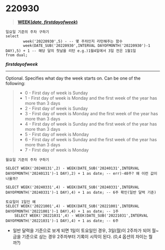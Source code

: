# 220930
>[**WEEK(_date_, _firstdayofweek_)**](http://byul91oh.tistory.com/348) 

~~~
일요일 기준의 주차 구하기
select 
		week('20220930',5) - -- 몇 주차인지 리턴해주는 함수
		week(DATE_SUB('20220930',INTERVAL DAYOFMONTH('20220930')-1 DAY),5) + 1 -- 해당 달의 첫날을 리턴 e.g.)1월4일에서 3일 전은 1월1일
from dual;
~~~

___firstdayofweek___
___
Optional. Specifies what day the week starts on. Can be one of the following:
>- 0 - First day of week is Sunday
>- 1 - First day of week is Monday and the first week of the year has more than 3 days
>- 2 - First day of week is Sunday
>- 3 - First day of week is Monday and the first week of the year has more than 3 days
>- 4 - First day of week is Sunday and the first week of the year has more than 3 days
>- 5 - First day of week is Monday
>- 6 - First day of week is Sunday and the first week of the year has more than 3 days
>- 7 - First day of week is Monday


~~~
월요일 기준의 주차 구하기

SELECT WEEK('20240131',2) - WEEK(DATE_SUB('20240131',INTERVAL DAYOFMONTH('20240131')-1 DAY),2) + 1 as date; -- err)-48주? 왜 이런 값이 나올까?

SELECT WEEK('20240331',4) - WEEK(DATE_SUB('20240331',INTERVAL DAYOFMONTH('20240331')-1 DAY),4) + 1 as date; -- 6주 확인(일반 달력 기준)

토요일이 1일인 예
SELECT WEEK('20221001',4) - WEEK(DATE_SUB('20221001',INTERVAL DAYOFMONTH('20221001')-1 DAY),4) + 1 as date; -- 1주
	SELECT WEEK('20221031',4) - WEEK(DATE_SUB('20221031',INTERVAL DAYOFMONTH('20221031')-1 DAY),4) + 1 as date; -- 6주
~~~
- 일반 달력을 기준으로 보게 되면 1일이 토요일인 경우, 3일(월)이 2주차가 되어 월~금을 기준으로 삼는 경우 2주차부터 기록이 시작이 된다. (0,4 옵션의 차이는 뭘까?)
